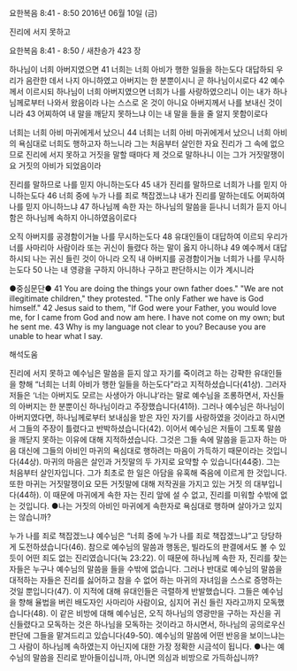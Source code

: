 요한복음 8:41 - 8:50 
2016년 06월 10일 (금)

진리에 서지 못하고



요한복음 8:41 - 8:50 / 새찬송가 423 장


하나님이 너희 아버지였으면
41 너희는 너희 아비가 행한 일들을 하는도다 대답하되 우리가 음란한 데서 나지 아니하였고 아버지는 한 분뿐이시니 곧 하나님이시로다 42 예수께서 이르시되 하나님이 너희 아버지였으면 너희가 나를 사랑하였으리니 이는 내가 하나님께로부터 나와서 왔음이라 나는 스스로 온 것이 아니요 아버지께서 나를 보내신 것이니라 43 어찌하여 내 말을 깨닫지 못하느냐 이는 내 말을 들을 줄 알지 못함이로다 

너희는 너희 아비 마귀에게서 났으니
44 너희는 너희 아비 마귀에게서 났으니 너희 아비의 욕심대로 너희도 행하고자 하느니라 그는 처음부터 살인한 자요 진리가 그 속에 없으므로 진리에 서지 못하고 거짓을 말할 때마다 제 것으로 말하나니 이는 그가 거짓말쟁이요 거짓의 아비가 되었음이라 

진리를 말하므로 나를 믿지 아니하는도다
45 내가 진리를 말하므로 너희가 나를 믿지 아니하는도다 46 너희 중에 누가 나를 죄로 책잡겠느냐 내가 진리를 말하는데도 어찌하여 나를 믿지 아니하느냐 47 하나님께 속한 자는 하나님의 말씀을 듣나니 너희가 듣지 아니함은 하나님께 속하지 아니하였음이로다 

오직 아버지를 공경함이거늘 나를 무시하는도다
48 유대인들이 대답하여 이르되 우리가 너를 사마리아 사람이라 또는 귀신이 들렸다 하는 말이 옳지 아니하냐 49 예수께서 대답하시되 나는 귀신 들린 것이 아니라 오직 내 아버지를 공경함이거늘 너희가 나를 무시하는도다 50 나는 내 영광을 구하지 아니하나 구하고 판단하시는 이가 계시니라

●중심문단● 41 You are doing the things your own father does." "We are not illegitimate children," they protested. "The only Father we have is God himself." 42 Jesus said to them, "If God were your Father, you would love me, for I came from God and now am here. I have not come on my own; but he sent me. 43 Why is my language not clear to you? Because you are unable to hear what I say.

해석도움





진리에 서지 못하고 
예수님은 말씀을 듣지 않고 자기를 죽이려고 하는 강퍅한 유대인들을 향해 “너희는 너희 아비가 행한 일들을 하는도다”라고 지적하셨습니다(41상). 그러자 저들은 ‘너는 아버지도 모르는 사생아가 아니냐’라는 말로 예수님을 조롱하면서, 자신들의 아버지는 한 분뿐이신 하나님이라고 주장했습니다(41하). 그러나 예수님은 하나님이 아버지였다면, 하나님께로부터 보내심을 받은 자인 자기를 사랑하였을 것이라고 하시면서 그들의 주장이 틀렸다고 반박하셨습니다(42). 이어서 예수님은 저들이 그토록 말씀을 깨닫지 못하는 이유에 대해 지적하셨습니다. 그것은 그들 속에 말씀을 듣고자 하는 마음 대신에 그들의 아비인 마귀의 욕심대로 행하려는 마음이 가득하기 때문이라는 것입니다(44상). 마귀의 마음은 살인과 거짓말의  두 가지로 요약할 수 있습니다(44중). 그는 처음부터 살인자입니다. 그가 최초로 한 일은 아담을 유혹해 죽음에 이르게 한 것입니다. 또한 마귀는 거짓말쟁이요 모든 거짓말에 대해 저작권을 가지고 있는 거짓
의 대부입니다(44하). 이 때문에 마귀에게 속한 자는 진리 앞에 설 수 없고, 진리를 미워할 수밖에 없는 것입니다.
●나는 거짓의 아비인 마귀에게 속한자로 욕심대로 행하며 살아가고 있지는 않습니까? 

누가 나를 죄로 책잡겠느냐 
예수님은 “너희 중에 누가 나를 죄로 책잡겠느냐”고 당당하게 도전하셨습니다(46). 참으로 예수님의 말씀과 행동은, 빌라도의 판결에서도 볼 수 있듯이 어떤 죄도 없는 진리였습니다(눅 23:22). 이 때문에 하나님께 속한 자, 진리를 찾는 자들은 누구나 예수님의 말씀을 들을 수밖에 없습니다. 그러나 반대로 예수님의 말씀을 대적하는 자들은 진리를 싫어하고 참을 수 없어 하는 마귀의 자녀임을 스스로 증명하는 것일 뿐입니다(47). 이 지적에 대해 유대인들은 극렬하게 반발했습니다. 그들은 예수님을 향해 율법을 버린 배도자인 사마리아 사람이요, 심지어 귀신 들린 자라고까지 모독했습니다(48). 이 같은 비방에 대해 예수님은, 오직 하나님의 영광만을 구하는 자신을 귀신들렸다고 모독하는 것은 하나님을 모독하는 것이라고 하시면서, 하나님의 공의로우신 판단에 그들을 맡겨드리고 있습니다(49-50). 예수님의 말씀에 어떤 반응을 보이느냐는 그 사람이 하나님께 속하였는지 아닌지에 대한 가장 정확한 시금석이 됩니다.
●나는 예수님의 말씀을 진리로 받아들이십니까, 아니면 의심과 비방으로 가득하십니까?